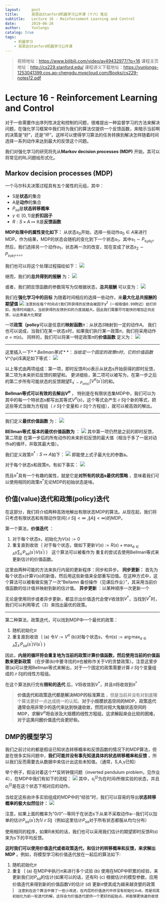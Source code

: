 ```yaml
---
layout:     post
title:      吴恩达Stanford机器学习公开课（十六）笔记
subtitle:   Lecture 16 - Reinforcement Learning and Control
date:       2019-06-26
author:     Yunlongs
catalog: true
tags:
    - 机器学习
    - 吴恩达Stanford机器学习公开课
---
```


>视频地址：https://www.bilibili.com/video/av49432977/?p=16
课程主页地址：http://cs229.stanford.edu/
课程讲义下载地址：https://yunlongs-1253041399.cos.ap-chengdu.myqcloud.com/Books/cs229-notes12.pdf

# Lecture 16 - Reinforcement Learning and Control

对于一些需要作出序列性决定和控制的问题，很难提出一种监督学习的方法来解决问题，在强化学习框架中我们将为我们的算法仅提供一个反馈函数，来暗示当前啊的决策是“好”，还是“坏”。这样可以使得学习算法的任务转换到解决怎样随着时间选择一系列动作来达到最大的反馈这个问题。

我们对强化学习的研究将先从**Markov decision processes (MDP)** 开始，其可以将常见的RL问题给形式化。

## Markov decision processes (MDP)

一个马尔科夫决策过程具有五个属性的元组，其中：
- S是**状态**的集合
- A是**动作**的集合
- $P_{sa}$是**状态转移概率**
- $\gamma \in[0,1)$是**折扣因子**
- $R : S \times A \mapsto \mathbb{R}$是**反馈函数**

**MDP处理中的属性变化如下：** 从状态$s_0$开始，选择一些动作$a_{0} \in A$来进行MDP。作为结果，MDP的状态会随机的变化到下一个状态$s_1$，其中$s_{1} \sim P_{s_{0} a_{0}}$。然后，我们选择另一个动作$α_1$，状态再一次的改变，现在变成了状态$s_{2} \sim P_{s_{1} a_{1}}$。。。。

我们也可以将这个处理过程描绘如下：
![](https://yunlongs-1253041399.cos.ap-chengdu.myqcloud.com/image/Stanford/lecture-16-1.jpg)

继而，我们的**总共得到的报酬** 为：
![](https://yunlongs-1253041399.cos.ap-chengdu.myqcloud.com/image/Stanford/lecture-16-2.jpg)

或者，我们把反馈函数的参数简写为仅根据状态，**总共报酬** 可以变为：
![](https://yunlongs-1253041399.cos.ap-chengdu.myqcloud.com/image/Stanford/lecture-16-3.jpg)

我们在**强化学习中的目标** 为随着时间相应的选择一些动作，来**最大化总共报酬的期望值**
![](https://yunlongs-1253041399.cos.ap-chengdu.myqcloud.com/image/Stanford/lecture-16-4.jpg)
`注意到在每个时间点t我们所获得的反馈会被因子`$\gamma^{t}$`（一般取值0.99附近）给打折扣，拖得时间越久，当前获得的反馈折扣的力度就越大。因此我们需要尽可能快的增加正向反馈，以此来最大化期望`

一项**政策（policy**可以是任意的**映射函数**$π$：从状态$S$映射到一定的动作$A$。 我们也可以说成，当我们在某一状态$s$时，如果我们执行某一政策$π$，我们将采用动作$a=\pi(s)$。 同样的，我们可以将某一特定政策$π$的**价值函数** 定义为：
![](https://yunlongs-1253041399.cos.ap-chengdu.myqcloud.com/image/Stanford/lecture-16-5.jpg)

---
这里插入一下$**Bellman等式** ：当给定一个固定的政策$π$时，它的价值函数$V^{\pi}$满足如下等式：
![](https://yunlongs-1253041399.cos.ap-chengdu.myqcloud.com/image/Stanford/lecture-16-6.jpg)

以上等式由两项组成：第一项，即时反馈$R(s)$表示从状态s开始获得的即时反馈，第二项为未来折扣反馈的期望和。
更详细些，第二项可以被写为，在第一步之后的第二步所有可能状态的反馈期望$\mathrm{E}_{s^{\prime} \sim P_{s \pi(s)}}\left[V^{\pi}\left(s^{\prime}\right)\right]$的和。

**Bellman等式可以有效的去解出$V^π$** ， 特别是在有限状态集MDP中，我们可以为其中的每一个特状态s都写出其等式$V^{\pi}(s)$，这个等式会产生$\|S\|$个新的等式，把这些等式当做为方程组（$\|S\|$个变量和$\|S\|$个方程组），就可以被高效的解出。

---- 
我们定义**最优价值函数** 为：
![](https://yunlongs-1253041399.cos.ap-chengdu.myqcloud.com/image/Stanford/lecture-16-7.jpg)

**BEllman等式 版本的最优价值函数为** ：
![](https://yunlongs-1253041399.cos.ap-chengdu.myqcloud.com/image/Stanford/lecture-16-8.jpg)
其中第一项仍然是之前的即时反馈，第二项是 在第一步后的所有动作的未来折扣反馈的最大值（相当于多了一层对动作a的循环，并取其最大值）。

我们定义政策$\pi^{*} : S \mapsto A$如下：
![](https://yunlongs-1253041399.cos.ap-chengdu.myqcloud.com/image/Stanford/lecture-16-9.jpg)
即能使上式子最大化的参数a。

对于每个状态s和政策π，有如下事实：
![](https://yunlongs-1253041399.cos.ap-chengdu.myqcloud.com/image/Stanford/lecture-16-10.jpg)

而且$\pi^{\ast}$具有一个有趣的属性，就是它是**对所有的状态s最优的策略** ，意味着我们可以使用相同的政策$\pi^{\ast}$无论MDP的初始状态是啥。

## 价值(value)迭代和政策(policy)迭代

在这部分，我们将介绍两种高效地解出有限状态MDP的算法。从现在起，我们将只考虑有限状态和有限动作空间($\|S\| < \infty$ ,$\|A\|<\infty$)的MDP。

第一个算法，**价值迭代** ：
1. 对于每个状态s，初始化为$V(s) :=0$
2. 重复直到收敛｛
    对于每个状态，做如下更新$V(s) :=R(s)+\max _{a \in A} \gamma \sum_{s^{\prime}} P_{s a}\left(s^{\prime}\right) V\left(s^{\prime}\right)$
｝
这个算法可以被看作为 重复的尝试去使用Bellman等式来更新估计的价值函数。

这里由两种可能的方法来执行内层的更新程序：同步和异步。
**同步更新：** 首先为每个状态s计算$V(s)$的新值，然后用这些新值来全部重写旧值。在这种方式中，这个算法可以被看做实施了一次“Bellamn 备份操作（见课后作业）”，其采用当前价值函数的估计值并映射到新的估计值。
**异步更新** ：以某种顺序一次更新一个 
 
无论是使用同步或者异步更新，都显示出价值迭代会使$V$收敛到$V^*$，当找到$V^\ast$时，我们可以利用等式（3）来找出最优的政策。

---
第二种算法，政策迭代，可以找到MDP中一个最优的政策：
1. 随机初始化$π$
2. 重复直到收敛｛
 (a) 令$V :=V^{\pi}$
 (b)对每个状态s，令$\pi(s) :=\arg \max _{a \in A} \sum_{s^{\prime}} P_{s a}\left(s^{\prime}\right) V\left(s^{\prime}\right)$
｝

因此，**内层的循环将会重复地为当前的政策计算价值函数，然后使用当前的价值函数来更新政策** （在步骤(b)中要寻找的$π$也被称作关于$V$的贪婪政策）。注意这里步骤(a)可以使用Bellman等式来解出，对于一个固定的政策需要计算$\|S\|$个变量组成的$\|S\|$的线性方程组。

在这个算法执行完有**限轮的迭代** 后，$V$将收敛到$V^\ast$，并且$π$将收敛到$π^\ast$

>**价值迭代和政策迭代都是解决MDP的标准算法** ，但是当前并没有对到底哪个算法更好一点达成统一的认知。**对于小规模状态空间的MDP，政策迭代通常会用非常少的迭代来达到快速收敛，然而对视大鬼魅状态空间的MDP，求解$V^{\pi}$将会涉及大规模的线性方程组，这求解起来会比较的困难，对于这类问题价值迭代会更好些。** 

## DMP的模型学习
我们之前讨论的都是假设已知状态转移概率和反馈函数的情况下的MDP算法，但是在很多实际问题中，**我们可能并没有事先知道具体的状态转移概率和反馈** ，所以我们反而需要去从数据中来估计出这些未知值。（通常，S,A,γ已知）

举个例子，假设对着这个**反转钟摆问题（inverted pendulum problem，见作业4），在MDP中我们有如下的流程：
![](https://yunlongs-1253041399.cos.ap-chengdu.myqcloud.com/image/Stanford/lecture-16-11.jpg)
其中，$s_{i}^{(j)}$为在时间i所做实验的状态，并且$a_{i}^{(j)}$是在这个状态下相对应的动作。

当给定这些由许多实验组成的MDP中的“经验”时，我们可以容易的导出**状态转移概率的极大似然估计：**
![](https://yunlongs-1253041399.cos.ap-chengdu.myqcloud.com/image/Stanford/lecture-16-12.jpg)

注意，如果上面的概率为“0/0”--等同于在状态s下从来不采取动作a--我们可以加单的估计$P_{s a}\left(s^{\prime}\right)$为1$/\|S\|$（例如这里估计$P_{s a}$对于所有状态都服从均匀分布）

使用相同的程序，如果R未知的话，我们也可以采用我们估计的期望即时反馈$R(s)$来为s下的平均反馈。

**这时我们可以使用价值迭代或者政策迭代，和估计的转移概率和反馈，来求解出MDP** 。例如，将模型学习和价值迭代放在一起后的算法如下:
1. 随机初始化$π$
2. 重复｛
 (a) 在MDP中执行$π$来进行多个试验
 (b) 使用在MDP中积累的经验，来更新我们对$P_{sa}$的估计(如果可以的话，还有R)
 (c) 根据估计的模型参数，应用价值迭代来得到新的价值函数V的估计
 (d) 更新$π$使其成为越来越贪婪的政策
｝
`注意到在这个算法中做了一些小改进，在内层的价值迭代中并没有初始化V=0，而是将其初始化为前一轮迭代的解，这将会为价值迭代提供一个更好的起始点，并能够更快速的收敛`
